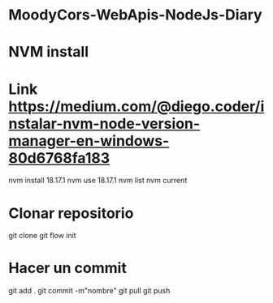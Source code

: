 # MoodyCors-WebApis-NodeJs-Diary

# NVM install

# Link https://medium.com/@diego.coder/instalar-nvm-node-version-manager-en-windows-80d6768fa183

nvm install 18.17.1
nvm use 18.17.1
nvm list
nvm current

# Clonar repositorio

git clone
git flow init

# Hacer un commit

git add .
git commit -m"nombre"
git pull
git push
